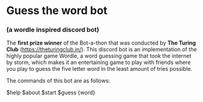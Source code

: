# Guess the word bot
### (a wordle inspired discord bot)

The **first prize winner** of the Bot-a-thon that was conducted by **The Turing Club** (https://theturingclub.in/). This discord bot is an implementation of the highly popular game Wordle, a word guessing game that took the internet by storm, which makes it an entertaining game to play with friends where you play to guess the five letter word in the least amount of tries possible.

The commands of this bot are as follows:

$help
$about
$start
$guess {word}

